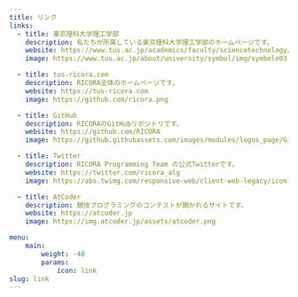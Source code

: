 ```yaml
---
title: リンク
links:
  - title: 東京理科大学理工学部
    description: 私たちが所属している東京理科大学理工学部のホームページです。
    website: https://www.tus.ac.jp/academics/faculty/sciencetechnology/
    image: https://www.tus.ac.jp/about/university/symbol/img/symbole03.jpg

  - title: tus-ricora.com
    description: RICORA全体のホームページです。
    website: https://tus-ricora.com
    image: https://github.com/ricora.png

  - title: GitHub
    description: RICORAのGitHubリポジトリです。
    website: https://github.com/RICORA
    image: https://github.githubassets.com/images/modules/logos_page/GitHub-Mark.png

  - title: Twitter
    description: RICORA Programming Team の公式Twitterです。
    website: https://twitter.com/ricora_alg
    image: https://abs.twimg.com/responsive-web/client-web-legacy/icon-ios.b1fc7275.png

  - title: AtCoder
    description: 競技プログラミングのコンテストが開かれるサイトです。
    website: https://atcoder.jp
    image: https://img.atcoder.jp/assets/atcoder.png

menu:
    main:
        weight: -40
        params:
            icon: link
slug: link
---
```

